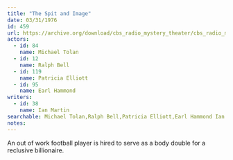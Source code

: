```yaml
---
title: "The Spit and Image"
date: 03/31/1976
id: 459
url: https://archive.org/download/cbs_radio_mystery_theater/cbs_radio_mystery_theater-0451-0500.zip/cbs_radio_mystery_theater-0451-0500%2Fcbsrmt_0459_the_spit_and_image.mp3
actors:  
  - id: 84
    name: Michael Tolan  
  - id: 12
    name: Ralph Bell  
  - id: 119
    name: Patricia Elliott  
  - id: 95
    name: Earl Hammond
writers:  
  - id: 38
    name: Ian Martin
searchable: Michael Tolan,Ralph Bell,Patricia Elliott,Earl Hammond Ian Martin
notes:  
---
```

An out of work football player is hired to serve as a body double for a reclusive billionaire.